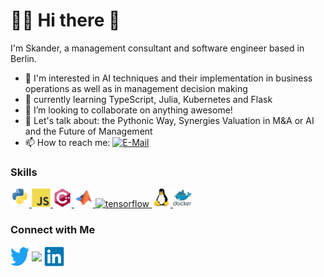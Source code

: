 # :man_technologist: Hi there 👋

<!--
**skacem/skacem** is a ✨ _special_ ✨ repository because its `README.md` (this file) appears on your GitHub profile.

Here are some ideas to get you started:

- 🔭 I’m currently working on ...
- 🌱 I’m currently learning ...
- 👯 I’m looking to collaborate on ...
- 🤔 I’m looking for help with ...
- 💬 Ask me about ...
- 📫 How to reach me: ...
- 😄 Pronouns: ...
- ⚡ Quirck fact: I have once drove an Alstom Prima H3 locomotive
- 📝 [Resume](https://drive.google.com/)
- 💬 Ask me about anything, I am happy to help
- 📫 How to reach me: [@skanderkacem](https://twitter.com/skanderkacem)
-->
I'm Skander, a management consultant and software engineer based in Berlin.
- 🔭  I'm interested in AI techniques and their implementation in business operations as well as in management decision making
- 🌱 currently learning TypeScript, Julia, Kubernetes and Flask
- 👯 I’m looking to collaborate on anything awesome!
- 💬 Let's talk about: the Pythonic Way,  Synergies Valuation in M&A or AI and the Future of Management
-  📫 How to reach me: [![E-Mail](https://img.shields.io/badge/email-reveal-2a8?style=flat-square&logo=gmail&logoColor=white)](https://mailhide.io/e/0TKcFId3)


<h3 align="left"> Skills</h3>
<p align="left"> 
 <a href="https://www.python.org" target="_blank"> <img src="https://raw.githubusercontent.com/devicons/devicon/master/icons/python/python-original.svg" alt="python" width="30" height="30"/> </a>
 <a href="https://developer.mozilla.org/en-US/docs/Web/JavaScript" target="_blank"> <img src="https://raw.githubusercontent.com/devicons/devicon/master/icons/javascript/javascript-original.svg" alt="javascript" width="30" height="30"/> </a> 
 <a href="https://www.w3schools.com/cpp/" target="_blank"> <img src="https://raw.githubusercontent.com/devicons/devicon/master/icons/cplusplus/cplusplus-original.svg" alt="cplusplus" width="30" height="30"/> </a> 
 <a href="https://www.mathworks.com/" target="_blank"> <img src="https://github.com/devicons/devicon/blob/7a4ca8aa871d6dca81691e018d31eed89cb70a76/icons/matlab/matlab-original.svg" alt="matlab" width="30" height="30"/> </a>
 <a href="https://www.tensorflow.org" target="_blank"> <img src="https://www.vectorlogo.zone/logos/tensorflow/tensorflow-icon.svg" alt="tensorflow" width="30" height="30"/> </a> 
 <a href="https://www.linux.org/" target="_blank"> <img src="https://raw.githubusercontent.com/devicons/devicon/master/icons/linux/linux-original.svg" alt="linux" width="30" height="30"/> </a> 
 <a href="https://www.docker.com/" target="_blank"> <img src="https://raw.githubusercontent.com/devicons/devicon/master/icons/docker/docker-original-wordmark.svg" alt="docker" width="30" height="30"/> </a> 
</p>

<h3 align="left"> Connect with Me</h3>
<a href = 'https://www.twitter.com/skanderkacem'> <img width = '30px' align= 'center' src="https://raw.githubusercontent.com/devicons/devicon/master/icons/twitter/twitter-original.svg"></a> 
<a href = 'https://www.twitter.com/skanderkacem'> <img width = '38px' align= 'center' src="https://github.githubassets.com/pinned-octocat.svg" color="#FFFFFF"></a> 
<a href = 'https://www.linkedin.com/in/skander-kacem'> <img width = '32px' align= 'center' src="https://raw.githubusercontent.com/devicons/devicon/master/icons/linkedin/linkedin-original.svg"/></a> 
<!--
In today's business world, where every additional percent of efficiency gain can be a competitive advantage, small businesses and e-commerce retailers have no choice but to adopt machine learning and AI across the full spectrum of their business functions.  
Contrary to popular belief, you don't need to invest millions to incorporate machine learning into your business. You can efficiently leverage its power  by starting on a rather granular scale, using pre-built modules, then gradually extending your AI library - given you have the right data mining architecture.
As W. Edwards Deming said, “Without data, you’re just another person with an opinion.”
 - Synthetic data generation, agent-based simulators, forecasting, and asset management using machine learning; with
 - Quantitative funds, multinational investment banks, financial market authorities, the office of national statistics, and other british government departments.
-->

<!--- - 👁️ Advisor at ... --->



<!-- Resources -->
<!-- Icons: https://simpleicons.org/ -->
<!-- GitHub Stats: https://github.com/anuraghazra/github-readme-stats -->
<!-- Emojis: https://emojipedia.org/emoji/ -->
<!-- HTML Emojis: https://www.fileformat.info/index.htm -->
<!-- Shields: https://shields.io/ -->
